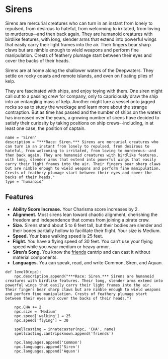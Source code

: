 # Sirens
Sirens are mercurial creatures who can turn in an instant from lonely to repulsed, from desirous to hateful, from welcoming to irritated, from loving to murderous--and then back again. They are humanoid creatures with birdlike features, with long, slender arms that extend into powerful wings that easily carry their light frames into the air. Their fingers bear sharp claws but are nimble enough to wield weapons and perform fine manipulation. Crests of feathery plumage start between their eyes and cover the backs of their heads.

Sirens are at home along the shallower waters of the Deepwaters. They settle on rocky coasts and remote islands, and even on floating piles of kelp. 

They are fascinated with ships, and enjoy toying with them. One siren might call out to a passing crew for company, only to capriciously draw the ship into an entangling mass of kelp. Another might lure a vessel onto jagged rocks so as to study the wreckage and learn more about the strange contraption. But as time has passed and the number of ships on the waters has increased over the years, a growing number of sirens have decided to satisfy their curiosity by taking positions on ship crews--including, in at least one case, the position of captain.

```
name = 'Siren'
description = "***Race: Siren.*** Sirens are mercurial creatures who can turn in an instant from lonely to repulsed, from desirous to hateful, from welcoming to irritated, from loving to murderous--and then back again. They are humanoid creatures with birdlike features, with long, slender arms that extend into powerful wings that easily carry their light frames into the air. Their fingers bear sharp claws but are nimble enough to wield weapons and perform fine manipulation. Crests of feathery plumage start between their eyes and cover the backs of their heads."
type = 'humanoid'
```

## Features

* **Ability Score Increase.** Your Charisma score increases by 2.
* **Alignment.** Most sirens lean toward chaotic alignment, cherishing the freedom and independence that comes from joining a pirate crew.
* **Size.** Sirens stand about 5 to 6 feet tall, but their bodies are slender and their bones partially hollow to facilitate their flight. Your size is Medium.
* **Speed.** Your base walking speed is 25 feet.
* **Flight.** You have a flying speed of 30 feet. You can’t use your flying speed while you wear medium or heavy armor.
* **Siren’s Song.** You know the [friends](../Magic/Spells/friends.md) cantrip and can cast it without material components.
* **Languages.** You can speak, read, and write Common, Siren, and Aquan.

```
def level0(npc):
    npc.description.append("***Race: Siren.*** Sirens are humanoid creatures with birdlike features. Their long, slender arms extend into powerful wings that easily carry their light frames into the air. Their fingers bear sharp claws but are nimble enough to wield weapons and perform fine manipulation. Crests of feathery plumage start between their eyes and cover the backs of their heads.")

    npc.CHA += 2
    npc.size = 'Medium'
    npc.speed['walking'] = 25
    npc.speed['flying'] = 30

    spellcasting = innatecaster(npc, 'CHA', name)
    spellcasting.cantripsknown.append('friends')

    npc.languages.append('Common')
    npc.languages.append('Siren')
    npc.languages.append('Aquan')
```
